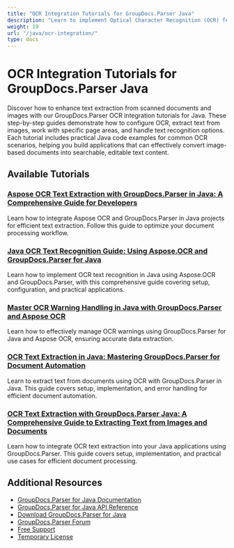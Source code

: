 ```yaml
---
title: "OCR Integration Tutorials for GroupDocs.Parser Java"
description: "Learn to implement Optical Character Recognition (OCR) features for image-based text extraction with these GroupDocs.Parser Java tutorials."
weight: 19
url: "/java/ocr-integration/"
type: docs
---
```

# OCR Integration Tutorials for GroupDocs.Parser Java

Discover how to enhance text extraction from scanned documents and images with our GroupDocs.Parser OCR integration tutorials for Java. These step-by-step guides demonstrate how to configure OCR, extract text from images, work with specific page areas, and handle text recognition options. Each tutorial includes practical Java code examples for common OCR scenarios, helping you build applications that can effectively convert image-based documents into searchable, editable text content.

## Available Tutorials

### [Aspose OCR Text Extraction with GroupDocs.Parser in Java&#58; A Comprehensive Guide for Developers](./aspose-ocr-text-extraction-groupdocs-parser-java/)
Learn how to integrate Aspose OCR and GroupDocs.Parser in Java projects for efficient text extraction. Follow this guide to optimize your document processing workflow.

### [Java OCR Text Recognition Guide&#58; Using Aspose.OCR and GroupDocs.Parser for Java](./java-ocr-text-recognition-aspose-groupdocs-parser-guide/)
Learn how to implement OCR text recognition in Java using Aspose.OCR and GroupDocs.Parser, with this comprehensive guide covering setup, configuration, and practical applications.

### [Master OCR Warning Handling in Java with GroupDocs.Parser and Aspose OCR](./mastering-ocr-warning-handling-groupdocs-parser-java/)
Learn how to effectively manage OCR warnings using GroupDocs.Parser for Java and Aspose OCR, ensuring accurate data extraction.

### [OCR Text Extraction in Java&#58; Mastering GroupDocs.Parser for Document Automation](./ocr-text-extraction-java-groupdocs-parser/)
Learn to extract text from documents using OCR with GroupDocs.Parser in Java. This guide covers setup, implementation, and error handling for efficient document automation.

### [OCR Text Extraction with GroupDocs.Parser Java&#58; A Comprehensive Guide to Extracting Text from Images and Documents](./ocr-text-extraction-groupdocs-parser-java/)
Learn how to integrate OCR text extraction into your Java applications using GroupDocs.Parser. This guide covers setup, implementation, and practical use cases for efficient document processing.

## Additional Resources

- [GroupDocs.Parser for Java Documentation](https://docs.groupdocs.com/parser/java/)
- [GroupDocs.Parser for Java API Reference](https://reference.groupdocs.com/parser/java/)
- [Download GroupDocs.Parser for Java](https://releases.groupdocs.com/parser/java/)
- [GroupDocs.Parser Forum](https://forum.groupdocs.com/c/parser)
- [Free Support](https://forum.groupdocs.com/)
- [Temporary License](https://purchase.groupdocs.com/temporary-license/)
